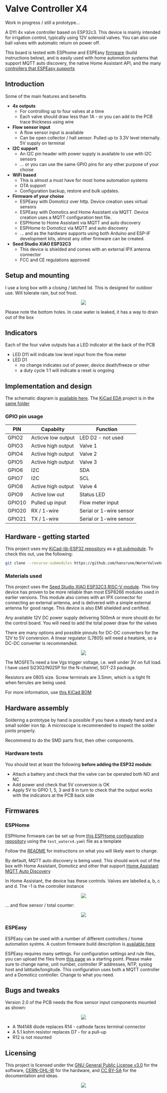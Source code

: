 # Valve Controller X4

Work in progress / still a prototype...

A DYI 4x valve controller based on ESP32c3. This device is mainly intended for irrigation control, typically using 12V solenoid valves. You can also use ball valves with automatic return on power off.

This board is tested with ESPhome and ESPEasy [firmware](#firmwares) (build instructions below), and is easily used with home automation systems that support MQTT auto discovery, the native Home Assistant API, and the many [controllers that ESPEasy supports](https://espeasy.readthedocs.io/en/latest/Controller/_Controller.html)

## Introduction

Some of the main features and benefits

- **4x outputs**
    - For controlling up to four valves at a time
    - Each valve should draw less than 1A - or you can add to the PCB trace thickness using wire
- **Flow sensor input**
    - A flow sensor input is available
    - Can be open collector / hall sensor. Pulled up to 3.3V level internally. 5V supply on terminal
- **I2C support**
    - An I2C pin header with power supply is available to use with I2C sensors
    - ... or you can use the same GPIO pins for any other purpose of your choise
- **WiFi based**
    - This is almost a must have for most home automation systems
    - OTA support
    - Configuration backup, restore and bulk updates.
- **Firmware of your choise**
    - ESPEasy with Domoticz over http. Device creation uses virtual sensors
    - ESPEasy with Domotics and Home Assistant via MQTT. Device creation uses a MQTT configuration text file.
    - ESPHome to Home Assistant via MQTT and auto discovery
    - ESPHome to Domoticz via MQTT and auto discovery
    - ... and as the hardware supports using both Arduino and ESP-IF development kits, almost any other firmware can be created.
- **Seed Studio XIAO ESP32C3**
    - This device is shielded and comes with an external IPX antenna connector
    - FCC and CE regulations approved

## Setup and mounting

I use a long box with a closing / latched lid. This is designed for outdoor use. Will tolerate rain, but not frost.

<p align="center">
    <img src="images/WaterX4-Box.jpg">
</p>

Please note the bottom holes. In case water is leaked, it has a way to drain out of the box

## Indicators

Each of the four valve outputs has a LED indicator at the back of the PCB

- LED D11 will indicate low level input from the flow meter
- LED D1
  - no change indicates out of power, device death/freeze or other
  - a duty cycle 1:1 will indicate a reset is ongoing
<!--
  - will blink with a duty cycle 1-4 or 4-1 to indicate valve closed or open
-->

## Implementation and design

The schematic diagram is [available here](KiCad/WaterValveX4-schema-2.0.1.pdf). The [KiCad EDA](https://www.kicad.org/) project is in the [same folder](./KiCad)

### GPIO pin usage

| PIN      | Capabilty          | Function                            |
|----------|--------------------|-------------------------------------|
| GPIO2    | Acticve low output | LED D2 - not used                   |
| GPIO3    | Active high output | Valve 1                             |
| GPIO4    | Active high output | Valve 2                             |
| GPIO5    | Active high output | Valve 3                             |
| GPIO6    | I2C                | SDA                                 |
| GPIO7    | I2C                | SCL                                 |
| GPIO8    | Active high output | Valve 4                             |
| GPIO9    | Active low out     | Status LED                          |
| GPIO10   | Pulled up input    | Flow meter input                    |
| GPIO20   | RX / 1-wire        | Serial or 1-wire sensor             |
| GPIO21   | TX / 1-wire        | Serial or 1-wire sensor             |


## Hardware - getting started

This project uses my [KiCad-lib-ESP32 repository](https://github.com/hansrune/KiCad-lib-ESP32.git) as a [git submodule](https://www.git-scm.com/book/en/v2/Git-Tools-Submodules). To check this out, use the following:

```bash
git clone --recurse-submodules https://github.com/hansrune/WaterValveX4.git 
```

### Materials used

This project uses the [Seed Studio XIAO ESP32C3 RISC-V module](https://www.seeedstudio.com/Seeed-XIAO-ESP32C3-p-5431.html). This tiny device has proven to be more reliable than most ESP8266 modules used in earlier versions. This module also comes with an IPX connector for connecting an external antenna, and is delivered with a simple external antenna for good range. This device is also EMI shielded and certified.

Any available 12V DC power supply delivering 500mA or more should do for the control board. You will need to add the total power draw for the valves

There are many options and possible pinouts for DC-DC converters for the 12V to 5V conversion. A linear regulator (L7805) will need a heatsink, so a DC-DC converter is recommended.

<p align="center">
    <img src="images/DC-DC-Options.jpg">
</p>

The MOSFETs need a low Vgs trigger voltage, i.e. well under 3V on full load. I have used Si2302/N025P for the N-channel, SOT-23 package.

Resistors are 0805 size. Screw terminals are 3.5mm, which is a tight fit when ferrules are being used.

For more information, use [this KiCad BOM](KiCad/WaterValveX4-BOM.csv)

## Hardware assembly

Soldering a prototype by hand is possible if you have a steady hand and a small solder iron tip. A microscope is recommended to inspect the solder joints properly.

Recommend to do the SMD parts first, then other components. 

### Hardware tests

You should test at least the following **before adding the ESP32 module**:

- Attach a battery and check that the valve can be operated both NO and NC
- Add power and check that 5V conversion is OK
- Apply 5V to GPIO 1, 5, 3 and 8 in turn to check that the output works with the indicators at the PCB back side

## Firmwares

### ESPHome

ESPHome firmware can be set up from [this ESPHome configuration repository](https://github.com/hansrune/esphome-config) using the `test_waterx4.yaml` file as a template

Follow the [README](https://github.com/hansrune/esphome-config) for instructions on what you will likely want to change.

By default, MQTT auto discovery is being used. This should work out of the box with Home Assistant, Domoticz and other that support [Home Assistant MQTT Auto Discovery](https://www.home-assistant.io/integrations/mqtt/#mqtt-discovery)

In Home Assistant, the device has these controls. Valves are labelled a, b, c and d. The -1 is the controller instance

<p align="center">
    <img src="images/HA-WaterX4-Valves.jpg">
</p>

... and flow sensor / total counter:

<p align="center">
    <img src="images/HA-WaterX4-Sensors.jpg">
</p>

### ESPEasy

ESPEasy can be used with a number of different controllers / home automation systms. A custom firmware build description is [available here](https://github.com/hansrune/ESPEasy-custom/blob/builds/custom/mega-20240822-1/README-custombuilds.md)

ESPEasy requires many settings. For configuration settings and rule files, you can upload the files from [this page](./ESPEasy/) as a starting point. Please make sure to change name, unit number, controller IP addresses, NTP, syslog host and latitude/longitude. This configuration uses both a MQTT controller and a Domoticz controller. Change to what you need.

## Bugs and tweaks

Version 2.0 of the PCB needs the flow sensor input components mounted as shown:

<p align="center">
    <img src="images/WaterX4-Mod.jpg">
</p>

- A 1N4148 diode replaces R14 - cathode faces terminal connector
- A 5.1 kohm resistor replaces D7 - for a pull-up
- R12 is not mounted

<!-- 

## How to contribute

-->

## Licensing

This project is licensed under the [GNU General Public License v3.0](GNU-LICENSE-V3.txt) for the software, [CERN-OHL-W](OHL-LICENSE.txt) for the hardware, and [CC BY-SA](CC-BY-SA-LICENCE.txt) for the documentation and ideas.

<p align="center" width="100%">
    <img src="images/oshw_cert_label.png">
</p>

<!-- 
| **Open Source Licenses** |                                                       |
| -------------------------|-------------------------------------------------------|
| Hardware                 | [CERN-OHL-W](OHL-LICENSE.txt)                         |
| Software                 | [GNU General Public License v3.0](GNU-LICENSE-V3.txt) |
| Documentation / idea     | [CC BY-SA](CC-BY-SA-LICENCE.txt)                      |
-->
